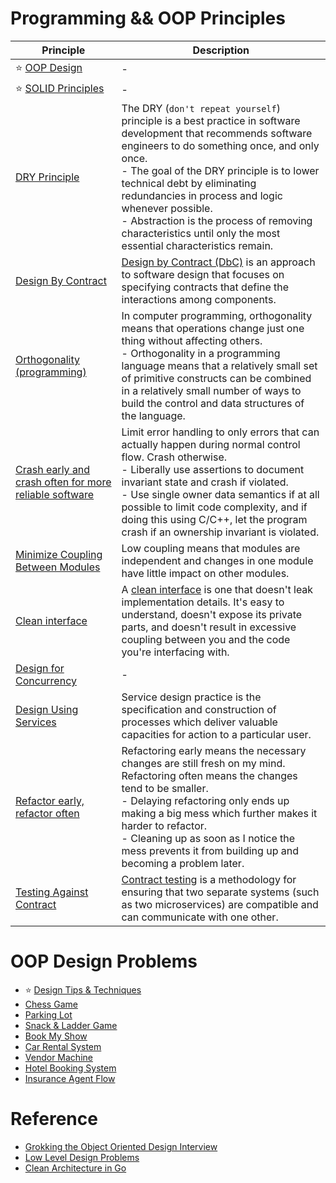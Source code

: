 # Programming && OOP Principles

| Principle                                                                                                                                                        | Description                                                                                                                                                                                                                                                                                                                                                                                                          |
|------------------------------------------------------------------------------------------------------------------------------------------------------------------|----------------------------------------------------------------------------------------------------------------------------------------------------------------------------------------------------------------------------------------------------------------------------------------------------------------------------------------------------------------------------------------------------------------------|
| :star: [OOP Design](OOP.md)                                                                                                                                      | -                                                                                                                                                                                                                                                                                                                                                                                                                    |
| :star: [SOLID Principles](SOLID.md)                                                                                                                              | -                                                                                                                                                                                                                                                                                                                                                                                                                    |
| [DRY Principle](https://en.wikipedia.org/wiki/Don%27t_repeat_yourself)                                                                                           | The DRY (`don't repeat yourself`) principle is a best practice in software development that recommends software engineers to do something once, and only once.<br/>- The goal of the DRY principle is to lower technical debt by eliminating redundancies in process and logic whenever possible.<br/>- Abstraction is the process of removing characteristics until only the most essential characteristics remain. |
| [Design By Contract](https://www.leadingagile.com/2018/05/design-by-contract-part-one/)                                                                          | [Design by Contract (DbC)](https://www.leadingagile.com/2018/05/design-by-contract-part-one/) is an approach to software design that focuses on specifying contracts that define the interactions among components.                                                                                                                                                                                                  |
| [Orthogonality (programming)](https://www.baeldung.com/cs/orthogonality-cs-programming-languages-software-databases)                                             | In computer programming, orthogonality means that operations change just one thing without affecting others.<br/>- Orthogonality in a programming language means that a relatively small set of primitive constructs can be combined in a relatively small number of ways to build the control and data structures of the language.                                                                                  |
| [Crash early and crash often for more reliable software](https://medium.com/@mattklein123/crash-early-and-crash-often-for-more-reliable-software-597738dd21c5)   | Limit error handling to only errors that can actually happen during normal control flow. Crash otherwise.<br/>- Liberally use assertions to document invariant state and crash if violated.<br/>- Use single owner data semantics if at all possible to limit code complexity, and if doing this using C/C++, let the program crash if an ownership invariant is violated.                                           |
| [Minimize Coupling Between Modules](https://www.geeksforgeeks.org/software-engineering-coupling-and-cohesion/)                                                   | Low coupling means that modules are independent and changes in one module have little impact on other modules.                                                                                                                                                                                                                                                                                                       |
| [Clean interface](https://stackoverflow.com/questions/2339048/guidelines-for-designing-clean-interface)                                                          | A [clean interface](https://stackoverflow.com/questions/2339048/guidelines-for-designing-clean-interface) is one that doesn't leak implementation details. It's easy to understand, doesn't expose its private parts, and doesn't result in excessive coupling between you and the code you're interfacing with.                                                                                                     |
| [Design for Concurrency](https://www.baeldung.com/concurrency-principles-patterns)                                                                               | -                                                                                                                                                                                                                                                                                                                                                                                                                    |
| [Design Using Services](https://en.wikipedia.org/wiki/Service_design)                                                                                            | Service design practice is the specification and construction of processes which deliver valuable capacities for action to a particular user.                                                                                                                                                                                                                                                                        |
| [Refactor early, refactor often](https://stackoverflow.com/questions/140677/how-often-should-you-refactor)                                                       | Refactoring early means the necessary changes are still fresh on my mind. Refactoring often means the changes tend to be smaller.<br/>- Delaying refactoring only ends up making a big mess which further makes it harder to refactor.<br/>- Cleaning up as soon as I notice the mess prevents it from building up and becoming a problem later.                                                                     |
| [Testing Against Contract](https://pactflow.io/blog/what-is-contract-testing/)                                                                                   | [Contract testing](https://pactflow.io/blog/what-is-contract-testing/) is a methodology for ensuring that two separate systems (such as two microservices) are compatible and can communicate with one other.                                                                                                                                                                                                                                                              |

# OOP Design Problems
- :star: [Design Tips & Techniques](TipsAndTechniques.md)
- [Chess Game](OOPDesignProblems/ChessGame)
- [Parking Lot](OOPDesignProblems/ParkingLot)
- [Snack & Ladder Game](OOPDesignProblems/SnackAndLadderGame)
- [Book My Show](OOPDesignProblems/BookMyShow)
- [Car Rental System](OOPDesignProblems/CarRentalSystem)
- [Vendor Machine](OOPDesignProblems/VendingMachine)
- [Hotel Booking System](OOPDesignProblems/HotelBookingSystem)
- [Insurance Agent Flow](OOPDesignProblems/Others/InsuranceAgentFlow.md)

# Reference
- [Grokking the Object Oriented Design Interview](https://www.educative.io/courses/grokking-the-object-oriented-design-interview)
- [Low Level Design Problems](https://github.com/prasadgujar/low-level-design-primer/blob/master/solutions.md)
- [Clean Architecture in Go](https://pkritiotis.io/clean-architecture-in-golang/)